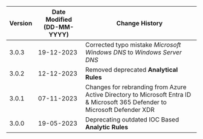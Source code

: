 | **Version** | **Date Modified (DD-MM-YYYY)** | **Change History**                                                             |
|-------------|--------------------------------|--------------------------------------------------------------------------------|
| 3.0.3       | 19-12-2023                     | Corrected typo mistake *Microsoft Windows DNS* to *Windows Server DNS*             |                           
| 3.0.2       | 12-12-2023                     | Removed deprecated **Analytical Rules**                                        |
| 3.0.1       | 07-11-2023                     | Changes for rebranding from Azure Active Directory to Microsoft Entra ID & Microsoft 365 Defender to Microsoft Defender XDR   |
| 3.0.0       | 19-05-2023                     | Deprecating outdated IOC Based **Analytic Rules** 		                        |